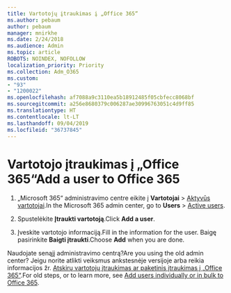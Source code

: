 ```yaml
---
title: Vartotojų įtraukimas į „Office 365“
ms.author: pebaum
author: pebaum
manager: mnirkhe
ms.date: 2/24/2018
ms.audience: Admin
ms.topic: article
ROBOTS: NOINDEX, NOFOLLOW
localization_priority: Priority
ms.collection: Adm_O365
ms.custom:
- "93"
- "1200022"
ms.openlocfilehash: af7088a9c3110ea5b18912485f05cbfecc8068bf
ms.sourcegitcommit: a256e8680379c006287ae30996763051c4d9ff85
ms.translationtype: HT
ms.contentlocale: lt-LT
ms.lasthandoff: 09/04/2019
ms.locfileid: "36737845"
---
```

# <a name="add-a-user-to-office-365"></a><span data-ttu-id="a6f6f-102">Vartotojo įtraukimas į „Office 365“</span><span class="sxs-lookup"><span data-stu-id="a6f6f-102">Add a user to Office 365</span></span>

1. <span data-ttu-id="a6f6f-103">„Microsoft 365“ administravimo centre eikite į **Vartotojai** >  [Aktyvūs vartotojai](https://admin.microsoft.com/Adminportal/Home?source=applauncher#/users).</span><span class="sxs-lookup"><span data-stu-id="a6f6f-103">In the Microsoft 365 admin center, go to **Users** >  [Active users](https://admin.microsoft.com/Adminportal/Home?source=applauncher#/users).</span></span>

2. <span data-ttu-id="a6f6f-104">Spustelėkite **Įtraukti vartotoją**.</span><span class="sxs-lookup"><span data-stu-id="a6f6f-104">Click **Add a user**.</span></span>

3. <span data-ttu-id="a6f6f-105">Įveskite vartotojo informaciją.</span><span class="sxs-lookup"><span data-stu-id="a6f6f-105">Fill in the information for the user.</span></span> <span data-ttu-id="a6f6f-106">Baigę pasirinkite **Baigti įtraukti**.</span><span class="sxs-lookup"><span data-stu-id="a6f6f-106">Choose **Add** when you are done.</span></span>

<span data-ttu-id="a6f6f-107">Naudojate senąjį administravimo centrą?</span><span class="sxs-lookup"><span data-stu-id="a6f6f-107">Are you using the old admin center?</span></span> <span data-ttu-id="a6f6f-108">Jeigu norite atlikti veiksmus ankstesnėje versijoje arba reikia informacijos žr. [Atskirų vartotojų įtraukimas ar paketinis įtraukimas į „Office 365“](https://docs.microsoft.com/office365/admin/add-users/add-users).</span><span class="sxs-lookup"><span data-stu-id="a6f6f-108">For old steps, or to learn more, see [ Add users individually or in bulk to Office 365](https://docs.microsoft.com/office365/admin/add-users/add-users).</span></span>
  